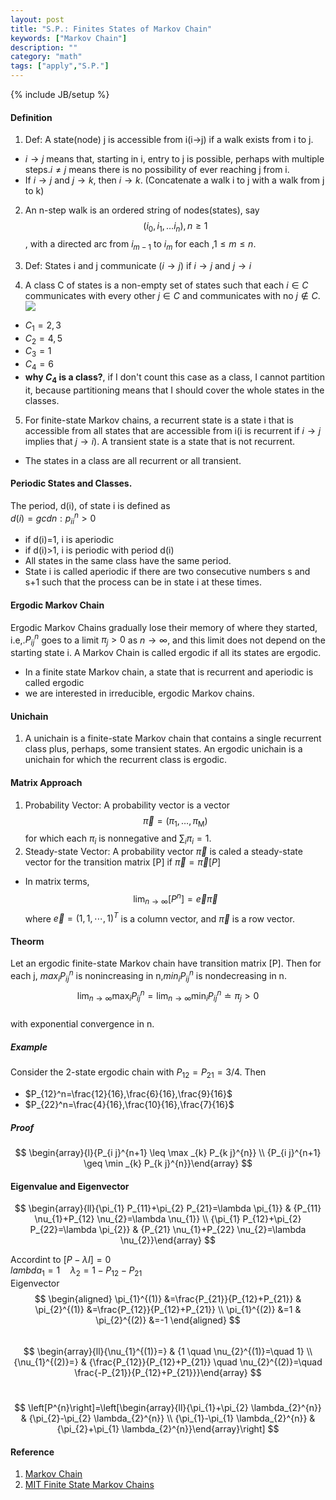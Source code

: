 ```yaml
---
layout: post
title: "S.P.: Finites States of Markov Chain"
keywords: ["Markov Chain"] 
description: ""
category: "math"
tags: ["apply","S.P."]
---
```

{% include JB/setup %}

#### Definition
1. Def: A state(node) j is accessible from i(i$\rightarrow$j) if a walk exists from
i to j.
- $i\rightarrow j$ means that, starting in i, entry to j is possible, perhaps
   with multiple steps.$i \neq j$ means there is no possibility of ever reaching
   j from i.
-  If $i\rightarrow j$ and $j\rightarrow k$, then $i\rightarrow k$. (Concatenate
   a walk i to j with a walk from j to k)
2. An n-step walk is an ordered string of nodes(states), say$$
\left(i_{0}, i_{1}, \ldots i_{n}\right), n \geq 1
$$, with a directed arc from $i_{m-1}$ to $i_m$ for each ,$1\leq m \leq n$.


3. Def: States i and j communicate ($i\rightarrow j$) if $i\rightarrow j$ and $j\rightarrow i$
4. A class C of states is a non-empty set of states such that each $i\in C$
   communicates with every other $j\in C$ and communicates with no $j \notin C$.
<img
src="{{IMAGE_PATH}}/math-apply-probability-and-statistics-stochastic-process-finite-state-markov-chain.png">
- $C_1={2,3}$
- $C_2={4,5}$
- $C_3={1}$
- $C_4={6}$
- **why $C_4$ is a class?**, if I don't count this case as a class, I cannot
  partition it, because partitioning means that I should cover the whole states
  in the classes.
5. For finite-state Markov chains, a recurrent state is a state i that is
   accessible from all states that are accessible from i(i is recurrent if $i
   \rightarrow j$ implies that $j \rightarrow i$). A transient state is a state
   that is not recurrent.
- The states in a class are all recurrent or all transient.

#### Periodic States and Classes. 
The period, d(i), of state i is defined as <br />
$d(i)=gcd{n:p_{ii}^n}>0$ 

- if d(i)=1, i is aperiodic 
- if d(i)>1, i is periodic with period d(i)
- All states in the same class have the same period.
- State i is called aperiodic if there are two consecutive numbers s and s+1
  such that the process can be in state i at these times. 

#### Ergodic Markov Chain
Ergodic Markov Chains gradually lose their memory of where they started,
i.e,.$P_{ij}^n$ goes to a limit $\pi_j>0$ as $n \rightarrow \infty$, and this
limit does not depend on the starting state i.
A Markov Chain is called ergodic if all its states are ergodic.
- In a finite state Markov chain, a state that is recurrent and aperiodic is
  called ergodic
- we are interested in irreducible, ergodic Markov chains.

#### Unichain
1. A unichain is a finite-state Markov chain that contains a single recurrent
   class plus, perhaps, some transient states. An ergodic unichain is a unichain
   for which the recurrent class is ergodic.

#### Matrix Approach
1. Probability Vector: A probability vector is a vector$$
\vec{\pi}=\left(\pi_{1}, \dots, \pi_{\mathrm{M}}\right)
$$
for which each $\pi_i$ is nonnegative and $\sum_i{\pi_i}=1$. 
2. Steady-state Vector: A probability vector $\vec{\pi}$ is caled a steady-state
   vector for the transition matrix [P] if $\vec{\pi}=\vec{\pi}[P]$
- In matrix terms,
$$
\lim _{n \rightarrow \infty}\left[P^{n}\right]=\vec{e} \vec{\pi}
$$ 
where $\vec{e}=(1,1,\cdots,1)^T$ is a column vector, and $\vec{\pi}$ is a row
vector.



#### Theorm
Let an ergodic finite-state Markov chain have transition matrix [P]. Then for
each j, $max_iP_{ij}^n$ is nonincreasing in n,$min_iP_{ij}^n$ is nondecreasing
in n.
$$
\lim _{n \rightarrow \infty} \max _{i} P_{i j}^{n}=\lim _{n \rightarrow \infty}
\min _{i} P_{i j}^{n} \doteq \pi_{j}>0
$$ <br />
with exponential convergence in n.
##### Example
Consider the 2-state ergodic chain with $P_{12}=P_{21}=3/4$. Then
- $P_{12}^n=\frac{12}{16},\frac{6}{16},\frac{9}{16}$
- $P_{22}^n=\frac{4}{16},\frac{10}{16},\frac{7}{16}$
##### Proof
$$
\begin{array}{l}{P_{i j}^{n+1} \leq \max _{k} P_{k j}^{n}} \\ {P_{i j}^{n+1}
\geq \min _{k} P_{k j}^{n}}\end{array}
$$

#### Eigenvalue and Eigenvector
$$
\begin{array}{ll}{\pi_{1} P_{11}+\pi_{2} P_{21}=\lambda \pi_{1}} & {P_{11}
\nu_{1}+P_{12} \nu_{2}=\lambda \nu_{1}} \\ {\pi_{1} P_{12}+\pi_{2}
P_{22}=\lambda \pi_{2}} & {P_{21} \nu_{1}+P_{22} \nu_{2}=\lambda
\nu_{2}}\end{array}
$$

Accordint to $[P-\lambda I]=0$ <br />
$lambda_1=1 \quad \lambda_2=1-P_{12}-P_{21}$ <br />
Eigenvector <br />
$$
\begin{aligned} \pi_{1}^{(1)} &=\frac{P_{21}}{P_{12}+P_{21}} & \pi_{2}^{(1)}
&=\frac{P_{12}}{P_{12}+P_{21}} \\ \pi_{1}^{(2)} &=1 & \pi_{2}^{(2)} &=-1
\end{aligned}
$$ <br />
$$
\begin{array}{ll}{\nu_{1}^{(1)}=} & {1 \quad \nu_{2}^{(1)}=\quad 1} \\
{\nu_{1}^{(2)}=} & {\frac{P_{12}}{P_{12}+P_{21}} \quad \nu_{2}^{(2)}=\quad
\frac{-P_{21}}{P_{12}+P_{21}}}\end{array}
$$ <br />

$$
\left[P^{n}\right]=\left[\begin{array}{ll}{\pi_{1}+\pi_{2} \lambda_{2}^{n}} &
{\pi_{2}-\pi_{2} \lambda_{2}^{n}} \\ {\pi_{1}-\pi_{1} \lambda_{2}^{n}} &
{\pi_{2}+\pi_{1} \lambda_{2}^{n}}\end{array}\right]
$$


#### Reference
1. [Markov Chain](http://courses.washington.edu/inde411/MarkovChains(part3).pdf)
2. [MIT Finite State Markov Chains](https://ocw.mit.edu/courses/electrical-engineering-and-computer-science/6-262-discrete-stochastic-processes-spring-2011/course-notes/MIT6_262S11_chap03.pdf)

